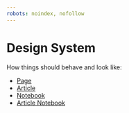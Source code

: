 ```yaml
---
robots: noindex, nofollow
---
```


# Design System

How things should behave and look like:

- [Page](page/)
- [Article](article/)
- [Notebook](notebook/)
- [Article Notebook](article-notebook/)
